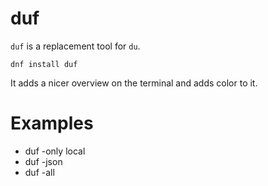 # duf

`duf` is a replacement tool for `du`. 

```dnf install duf```

It adds a nicer overview on the terminal and adds color to it.

# Examples

* duf -only local
* duf -json
* duf -all


